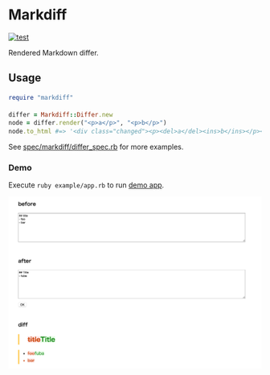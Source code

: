# Markdiff

[![test](https://github.com/r7kamura/markdiff/actions/workflows/test.yml/badge.svg)](https://github.com/r7kamura/markdiff/actions/workflows/test.yml)

Rendered Markdown differ.

## Usage
```rb
require "markdiff"

differ = Markdiff::Differ.new
node = differ.render("<p>a</p>", "<p>b</p>")
node.to_html #=> '<div class="changed"><p><del>a</del><ins>b</ins></p></div>'
```

See [spec/markdiff/differ_spec.rb](spec/markdiff/differ_spec.rb) for more examples.

### Demo
Execute `ruby example/app.rb` to run [demo app](example/app.rb).

![demo](images/demo.png)

